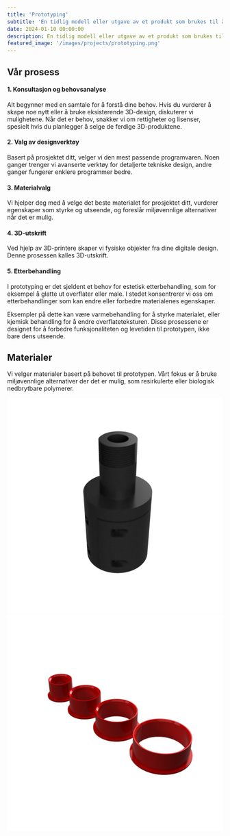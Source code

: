 ```yaml
---
title: 'Prototyping'
subtitle: 'En tidlig modell eller utgave av et produkt som brukes til å teste og forbedre designet'
date: 2024-01-10 00:00:00
description: En tidlig modell eller utgave av et produkt som brukes til å teste og forbedre designet
featured_image: '/images/projects/prototyping.png'
---
```


## Vår prosess
#### 1. Konsultasjon og behovsanalyse
Alt begynner med en samtale for å forstå dine behov. Hvis du vurderer å skape noe nytt eller å bruke eksisterende 3D-design, diskuterer vi mulighetene.
        Når det er behov, snakker vi om rettigheter og lisenser, spesielt hvis du planlegger å selge de ferdige 3D-produktene.

#### 2. Valg av designverktøy
Basert på prosjektet ditt, velger vi den mest passende programvaren. Noen ganger trenger vi avanserte verktøy for detaljerte tekniske design, andre ganger fungerer enklere programmer bedre.

#### 3. Materialvalg
Vi hjelper deg med å velge det beste materialet for prosjektet ditt, vurderer egenskaper som styrke og utseende, og foreslår miljøvennlige alternativer når det er mulig.

#### 4. 3D-utskrift
Ved hjelp av 3D-printere skaper vi fysiske objekter fra dine digitale design. Denne prosessen kalles 3D-utskrift.

#### 5. Etterbehandling
I prototyping er det sjeldent et behov for estetisk etterbehandling, som for eksempel å glatte ut overflater eller male. I stedet konsentrerer vi oss om etterbehandlinger som kan endre eller forbedre materialenes egenskaper.

Eksempler på dette kan være varmebehandling for å styrke materialet, eller kjemisk behandling for å endre overflateteksturen. Disse prosessene er designet for å forbedre funksjonaliteten og levetiden til prototypen, ikke bare dens utseende.

## Materialer
Vi velger materialer basert på behovet til prototypen. Vårt fokus er å bruke miljøvennlige alternativer der det er mulig, som resirkulerte eller biologisk nedbrytbare polymerer.


<div class="gallery" data-columns="1">
    <img src="/images/projects/prototyping/GPS adapter.png">
    <img src="/images/projects/prototyping/Shaft grommets.png">
</div>

